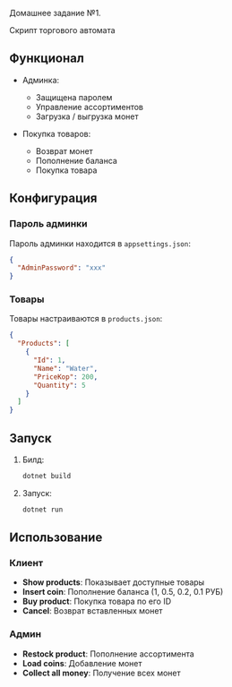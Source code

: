 Домашнее задание №1.

Скрипт торгового автомата 

## Функционал

- Админка:

  - Защищена паролем
  - Управление ассортиментов
  - Загрузка / выгрузка монет

- Покупка товаров:
  - Возврат монет
  - Пополнение баланса
  - Покупка товара

## Конфигурация

### Пароль админки

Пароль админки находится в `appsettings.json`:

```json
{
  "AdminPassword": "xxx"
}
```

### Товары

Товары настраиваются в `products.json`:

```json
{
  "Products": [
    {
      "Id": 1,
      "Name": "Water",
      "PriceKop": 200,
      "Quantity": 5
    }
  ]
}
```

## Запуск

1. Билд:

   ```bash
   dotnet build
   ```

2. Запуск:

   ```bash
   dotnet run
   ```

## Использование

### Клиент

- **Show products**: Показывает доступные товары
- **Insert coin**: Пополнение баланса (1, 0.5, 0.2, 0.1 РУБ)
- **Buy product**: Покупка товара по его ID
- **Cancel**: Возврат вставленных монет

### Админ

- **Restock product**: Пополнение ассортимента
- **Load coins**: Добавление монет
- **Collect all money**: Получение всех монет
